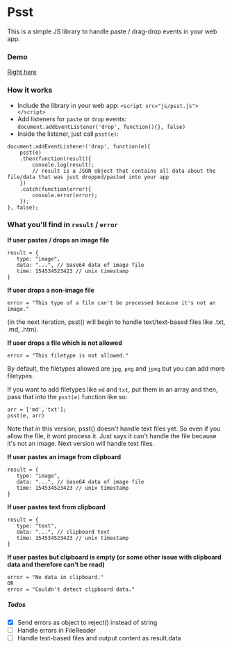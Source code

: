 # Psst

This is a simple JS library to handle paste / drag-drop events in your web app.

### Demo

[Right here][0]

### How it works

- Include the library in your web app: ```<script src="js/psst.js"></script>```
- Add listeners for `paste` or `drop` events: `document.addEventListener('drop', function(){}, false)`
- Inside the listener, just call `psst(e)`:

```
document.addEventListener('drop', function(e){
    psst(e)
    .then(function(result){
        console.log(result);
        // result is a JSON object that contains all data about the file/data that was just dropped/pasted into your app
    })
    .catch(function(error){
        console.error(error);
    });
}, false);
```

### What you'll find in `result` / `error`

**If user pastes / drops an image file**   
```
result = {
   type: "image",
   data: "...", // base64 data of image file
   time: 154534523423 // unix timestamp
}
```

**If user drops a non-image file**   
```
error = "This type of a file can't be processed because it's not an image."
```

(in the next iteration, psst() will begin to handle text/text-based files like .txt, .md, .htm).


**If user drops a file which is not allowed**   
```
error = "This filetype is not allowed."
```

By default, the filetypes allowed are `jpg`, `png` and `jpeg` but you can add more filetypes.

If you want to add filetypes like `md` and `txt`, put them in an array and then, pass that into the `psst(e)` function like so:

```
arr = ['md','txt'];
psst(e, arr)
```

Note that in this version, psst() doesn't handle text files yet. So even if you allow the file, it wont process it. Just says it can't handle the file because it's not an image. Next version will handle text files.

**If user pastes an image from clipboard**
```
result = {
   type: "image",
   data: "...", // base64 data of image file
   time: 154534523423 // unix timestamp
}
```

**If user pastes text from clipboard**
```
result = {
   type: "text",
   data: "...", // clipboard text
   time: 154534523423 // unix timestamp
}
```

**If user pastes but clipboard is empty (or some other issue with clipboard data and therefore can't be read)**
```
error = "No data in clipboard."
OR
error = "Couldn't detect clipboard data."
```

##### Todos

- [x] Send errors as object to reject() instead of string
- [ ] Handle errors in FileReader
- [ ] Handle text-based files and output content as result.data

[0]: http://druchan.com/psst/